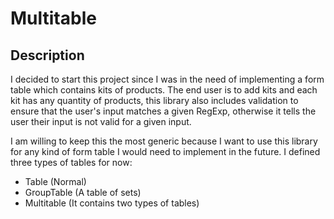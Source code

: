 # Multitable
## Description
I decided to start this project since I was in the need of implementing a form table which contains kits of products. The end user is to add kits and each kit has any quantity of products, this library also includes validation to ensure that the user's input matches a given RegExp, otherwise it tells the user their input is not valid for a given input.
<p>I am willing to keep this the most generic because I want to use this library for any kind of form table I would need to implement in the future. I defined three types of tables for now:</p>
<ul>
    <li>Table (Normal)</li>
    <li>GroupTable (A table of sets)</li>
    <li>Multitable (It contains two types of tables)</li>
</ul>